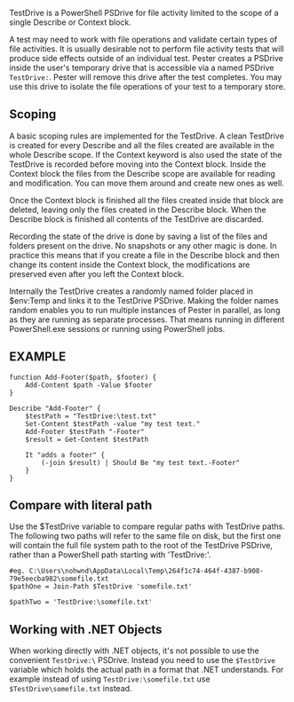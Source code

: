TestDrive is a PowerShell PSDrive for file activity limited to the scope of a single Describe or Context block.

A test may need to work with file operations and validate certain types of file activities. It is usually desirable not to perform file activity tests that will produce side effects outside of an individual test. Pester creates a PSDrive inside the user's temporary drive that is accessible via a named PSDrive ```TestDrive:```. Pester will remove this drive after the test completes. You may use this drive to isolate the file operations of your test to a temporary store.

Scoping
-------
A basic scoping rules are implemented for the TestDrive. A clean TestDrive is created for every Describe and all the files created are available in the whole Describe scope. If the Context keyword is also used the state of the TestDrive is recorded before moving into the Context block. Inside the Context block the files from the Describe scope are available for reading and modification. You can move them around and create new ones as well.

Once the Context block is finished all the files created inside that block are deleted, leaving only the files created in the Describe block. When the Describe block is finished all contents of the TestDrive are discarded.

Recording the state of the drive is done by saving a list of the files and folders present on the drive. No snapshots or any other magic is done. In practice this means that if you create a file in the Describe block and then change its content inside the Context block, the modifications are preserved even after you left the Context block.

Internally the TestDrive creates a randomly named folder placed in $env:Temp and links it to the TestDrive PSDrive. Making the folder names random enables you to run multiple instances of Pester in parallel, as long as they are running as separate processes. That means running in different PowerShell.exe sessions or running using PowerShell jobs.

EXAMPLE
--------

```posh
function Add-Footer($path, $footer) {
	Add-Content $path -Value $footer
}

Describe "Add-Footer" {
	$testPath = "TestDrive:\test.txt"
	Set-Content $testPath -value "my test text."
	Add-Footer $testPath "-Footer"
	$result = Get-Content $testPath

	It "adds a footer" {
	    (-join $result) | Should Be "my test text.-Footer"
	}
}
```

Compare with literal path
---------
Use the $TestDrive variable to compare regular paths with TestDrive paths.  The following
two paths will refer to the same file on disk, but the first one will contain the full file
system path to the root of the TestDrive PSDrive, rather than a PowerShell path starting with
'TestDrive:\'.

```posh
#eg. C:\Users\nohwnd\AppData\Local\Temp\264f1c74-464f-4387-b908-79e5eecba982\somefile.txt
$pathOne = Join-Path $TestDrive 'somefile.txt'

$pathTwo = 'TestDrive:\somefile.txt'
```

Working with .NET Objects
---------
When working directly with .NET objects, it's not possible to use the convenient `TestDrive:\` PSDrive. Instead you need to use the `$TestDrive` variable which holds the actual path in a format that .NET understands. For example instead of using `TestDrive:\somefile.txt` use `$TestDrive\somefile.txt` instead.